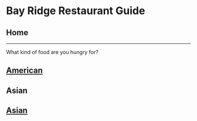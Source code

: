 # Bay Ridge Restaurant Guide
## Home
---
What kind of food are you hungry for?
## [American](american/american.md)

## Asian

## [Asian](asian.md)

